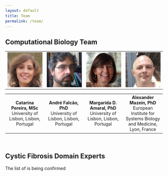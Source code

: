 ```yaml
---
layout: default
title: Team
permalink: /team/
---
```


## Computational Biology Team

<table>
    <tr>
      <td style="width: 220px;" align="center"><img src="/images/team/CatarinaPereira.jpg" width="130"/></td>
      <td style="width: 220px;" align="center"><img src="/images/team/AndreFalcao.jpg" width="130"/></td>
      <td style="width: 220px;" align="center"><img src="/images/team/MargaridaDAmaral.jpg" width="130"/></td>
      <td style="width: 220px;" align="center"><img src="/images/team/AlexanderMazein.jpg" width="130"/></td>
    </tr>
</table>
<table>
    <tr>
      <td style="width: 220px;" align="center"><strong>Catarina Pereira, MSc</strong><br />University of Lisbon, Lisbon, Portugal</td>
      <td style="width: 220px;" align="center"><strong>André Falcão, PhD</strong><br />University of Lisbon, Lisbon, Portugal</td>
      <td style="width: 220px;" align="center"><strong>Margarida D. Amaral, PhD</strong><br />University of Lisbon, Lisbon, Portugal</td>
      <td style="width: 220px;" align="center"><strong>Alexander Mazein, PhD</strong><br />European Institute for Systems Biology and Medicine, Lyon, France</td>
    </tr>
</table>

<br />

## Cystic Fibrosis Domain Experts

The list of is being confirmed


